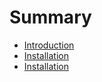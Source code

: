 # Summary

* [Introduction](docs/introduction.md)
* [Installation](docs/installation.md)
* [Installation](docs/installation.md)

